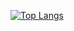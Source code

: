  [![Top Langs](https://github-readme-stats.vercel.app/api/top-langs/?username=CheckLabel&show_icons=true&theme=highcontrast)](https://github.com/CheckLabel/)
